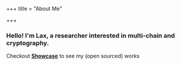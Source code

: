 +++
title = "About Me"

+++



### Hello! I'm **Lax**, a researcher interested in multi-chain and cryptography. 




Checkout [**Showcase**](/showcase) to see my (open sourced) works   









